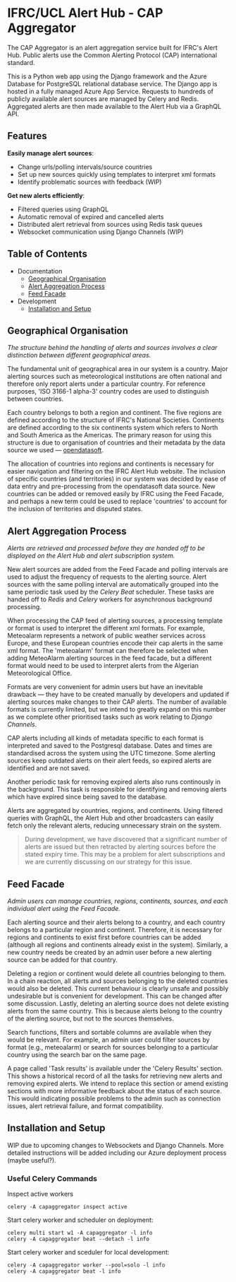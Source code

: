 # IFRC/UCL Alert Hub - CAP Aggregator

The CAP Aggregator is an alert aggregation service built for IFRC's Alert Hub. Public alerts use the Common Alerting Protocol (CAP) international standard.

This is a Python web app using the Django framework and the Azure Database for PostgreSQL relational database service. The Django app is hosted in a fully managed Azure App Service. Requests to hundreds of publicly available alert sources are managed by Celery and Redis. Aggregated alerts are then made available to the Alert Hub via a GraphQL API.

## Features

**Easily manage alert sources**:
- Change urls/polling intervals/source countries
- Set up new sources quickly using templates to interpret xml formats
- Identify problematic sources with feedback (WIP)

**Get new alerts efficiently**:
- Filtered queries using GraphQL
- Automatic removal of expired and cancelled alerts
- Distributed alert retrieval from sources using Redis task queues
- Websocket communication using Django Channels (WIP)

## Table of Contents
* Documentation
    * <a href="#geographical-organisation">Geographical Organisation</a>
    * <a href="#alert-aggregation-process">Alert Aggregation Process</a>
    * <a href="#feed-facade">Feed Facade</a>
* Development
    * <a href="#installation-and-setup">Installation and Setup</a>

## Geographical Organisation
*The structure behind the handling of alerts and sources involves a clear distinction between different geographical areas.*

The fundamental unit of geographical area in our system is a country. Major alerting sources such as meteorological institutions are often national and therefore only report alerts under a particular country. For reference purposes, 'ISO 3166-1 alpha-3' country codes are used to distinguish between countries.

Each country belongs to both a region and continent. The five regions are defined according to the structure of IFRC's National Societies. Continents are defined according to the six continents system which refers to North and South America as the Americas. The primary reason for using this structure is due to organisation of countries and their metadata by the data source we used — [opendatasoft](https://public.opendatasoft.com/explore/dataset/world-administrative-boundaries/table/).

The allocation of countries into regions and continents is necessary for easier navigation and filtering on the IFRC Alert Hub website. The inclusion of specific countries (and territories) in our system was decided by ease of data entry and pre-processing from the opendatasoft data source. New countries can be added or removed easily by IFRC using the Feed Facade, and perhaps a new term could be used to replace 'countries' to account for the inclusion of territories and disputed states.

## Alert Aggregation Process
*Alerts are retrieved and processed before they are handed off to be displayed on the Alert Hub and alert subscription system.*

New alert sources are added from the Feed Facade and polling intervals are used to adjust the frequency of requests to the alerting source. Alert sources with the same polling interval are automatically grouped into the same periodic task used by the *Celery Beat* scheduler. These tasks are handed off to *Redis* and *Celery* workers for asynchronous background processing.

When processing the CAP feed of alerting sources, a processing template or format is used to interpret the different xml formats. For example, Meteoalarm represents a network of public weather services across Europe, and these European countries encode their cap alerts in the same xml format. The 'meteoalarm' format can therefore be selected when adding MeteoAlarm alerting sources in the feed facade, but a different format would need to be used to interpret alerts from the Algerian Meteorological Office.

Formats are very convenient for admin users but have an inevitable drawback — they have to be created manually by developers and updated if alerting sources make changes to their CAP alerts. The number of available formats is currently limited, but we intend to greatly expand on this number as we complete other prioritised tasks such as work relating to *Django Channels*.

CAP alerts including all kinds of metadata specific to each format is interpreted and saved to the Postgresql database. Dates and times are standardised across the system using the UTC timezone. Some alerting sources keep outdated alerts on their alert feeds, so expired alerts are identified and are not saved.

Another periodic task for removing expired alerts also runs continously in the background. This task is responsible for identifying and removing alerts which have expired since being saved to the database.

Alerts are aggregated by countries, regions, and continents. Using filtered queries with GraphQL, the Alert Hub and other broadcasters can easily fetch only the relevant alerts, reducing unnecessary strain on the system.

> During development, we have discovered that a significant number of alerts are issued but then retracted by alerting sources before the stated expiry time. This may be a problem for alert subscriptions and we are currently discussing on our strategy for this issue.

## Feed Facade
*Admin users can manage countries, regions, continents, sources, and each individual alert using the Feed Facade.*

Each alerting source and their alerts belong to a country, and each country belongs to a particular region and continent. Therefore, it is necessary for regions and continents to exist first before countries can be added (although all regions and continents already exist in the system). Similarly, a new country needs be created by an admin user before a new alerting source can be added for that country.

Deleting a region or continent would delete all countries belonging to them. In a chain reaction, all alerts and sources belonging to the deleted countries would also be deleted. This current behaviour is clearly unsafe and possibly undesirable but is convenient for development. This can be changed after some discussion. Lastly, deleting an alerting source does not delete existing alerts from the same country. This is because alerts belong to the country of the alerting source, but not to the sources themselves.

Search functions, filters and sortable columns are available when they would be relevant. For example, an admin user could filter sources by format (e.g., meteoalarm) or search for sources belonging to a particular country using the search bar on the same page.

A page called 'Task results' is available under the 'Celery Results' section. This shows a historical record of all the tasks for retrieving new alerts and removing expired alerts. We intend to replace this section or amend existing sections with more informative feedback about the status of each source. This would indicating possible problems to the admin such as connection issues, alert retrieval failure, and format compatibility.

## Installation and Setup

WIP due to upcoming changes to Websockets and Django Channels. More detailed instructions will be added including our Azure deployment process (maybe useful?).

### Useful Celery Commands

Inspect active workers
```
celery -A capaggregator inspect active
```

Start celery worker and scheduler on deployment:
```
celery multi start w1 -A capaggregator -l info
celery -A capaggregator beat --detach -l info
```

Start celery worker and sceduler for local development:
```
celery -A capaggregator worker --pool=solo -l info
celery -A capaggregator beat -l info
```